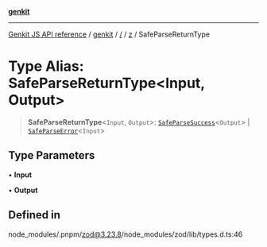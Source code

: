 [**genkit**](../../../README.md)

***

[Genkit JS API reference](../../../../README.md) / [genkit](../../../README.md) / [/](../../../README.md) / [z](../README.md) / SafeParseReturnType

# Type Alias: SafeParseReturnType\<Input, Output\>

> **SafeParseReturnType**\<`Input`, `Output`\>: [`SafeParseSuccess`](SafeParseSuccess.md)\<`Output`\> \| [`SafeParseError`](SafeParseError.md)\<`Input`\>

## Type Parameters

• **Input**

• **Output**

## Defined in

node\_modules/.pnpm/zod@3.23.8/node\_modules/zod/lib/types.d.ts:46
